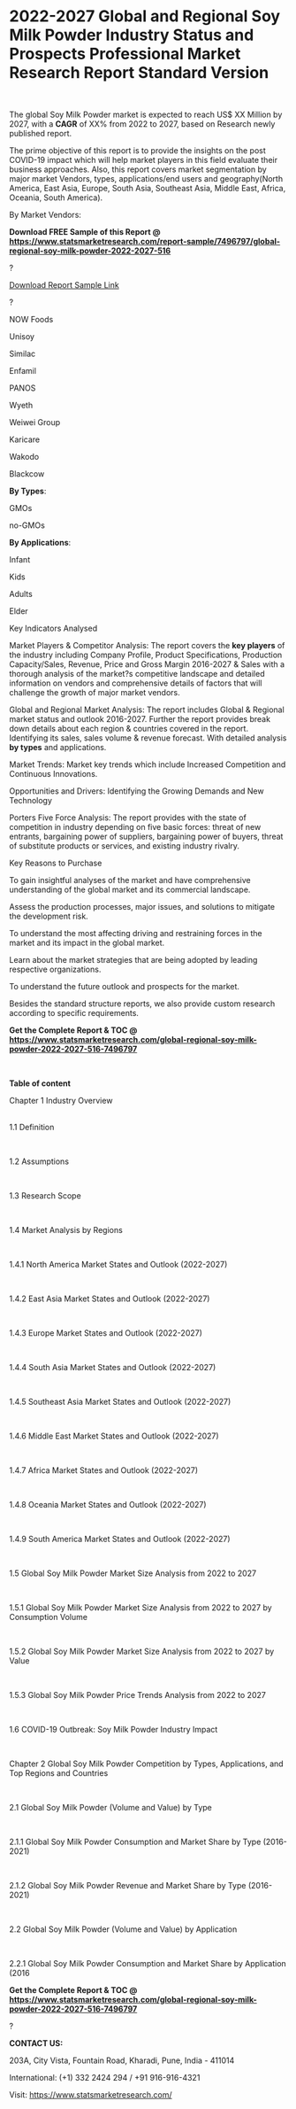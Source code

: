 <h1>2022-2027 Global and Regional Soy Milk Powder Industry Status and Prospects Professional Market Research Report Standard Version</h1><br/><p>The global Soy Milk Powder market is expected to reach US$ XX Million by 2027, with a <strong>CAGR</strong> of XX% from 2022 to 2027, based on Research newly published report.</p>
 
 
 
 <p>The prime objective of this report is to provide the insights on the post COVID-19 impact which will help market players in this field evaluate their business approaches. Also, this report covers market segmentation by major market Vendors, types, applications/end users and geography(North America, East Asia, Europe, South Asia, Southeast Asia, Middle East, Africa, Oceania, South America).</p>
 
 
 
 <p>By Market Vendors:</p>
 
 
 
 <div><b>Download FREE Sample of this Report @ <a href="https://www.statsmarketresearch.com/download-free-sample/7496797/global-regional-soy-milk-powder-2022-2027-516">https://www.statsmarketresearch.com/report-sample/7496797/global-regional-soy-milk-powder-2022-2027-516</a></b></div>
 
 
 
 <p>? </p>
 
 
 
 <p><a href="https://www.statsmarketresearch.com/download-free-sample/7496797/global-regional-soy-milk-powder-2022-2027-516">Download Report Sample Link</a></p>
 
 
 
 <p>? </p>
 
 
 
 <p>NOW Foods</p>
 
 
 
 <p>Unisoy</p>
 
 
 
 <p>Similac</p>
 
 
 
 <p>Enfamil</p>
 
 
 
 <p>PANOS</p>
 
 
 
 <p>Wyeth</p>
 
 
 
 <p>Weiwei Group</p>
 
 
 
 <p>Karicare</p>
 
 
 
 <p>Wakodo</p>
 
 
 
 <p>Blackcow</p>
 
 
 
 <p><strong>By Types</strong>:</p>
 
 
 
 <p>GMOs</p>
 
 
 
 <p>no-GMOs</p>
 
 
 
 <p><strong><strong>By Applications</strong></strong>:</p>
 
 
 
 <p>Infant</p>
 
 
 
 <p>Kids</p>
 
 
 
 <p>Adults</p>
 
 
 
 <p>Elder</p>
 
 
 
 <p>Key Indicators Analysed</p>
 
 
 
 <p>Market Players & Competitor Analysis: The report covers the <strong>key players</strong> of the industry including Company Profile, Product Specifications, Production Capacity/Sales, Revenue, Price and Gross Margin 2016-2027 & Sales with a thorough analysis of the market?s competitive landscape and detailed information on vendors and comprehensive details of factors that will challenge the growth of major market vendors.</p>
 
 
 
 <p>Global and Regional Market Analysis: The report includes Global & Regional market status and outlook 2016-2027. Further the report provides break down details about each region & countries covered in the report. Identifying its sales, sales volume & revenue forecast. With detailed analysis <strong>by types</strong> and applications.</p>
 
 
 
 <p>Market Trends: Market key trends which include Increased Competition and Continuous Innovations.</p>
 
 
 
 <p>Opportunities and Drivers: Identifying the Growing Demands and New Technology</p>
 
 
 
 <p>Porters Five Force Analysis: The report provides with the state of competition in industry depending on five basic forces: threat of new entrants, bargaining power of suppliers, bargaining power of buyers, threat of substitute products or services, and existing industry rivalry.</p>
 
 
 
 <p>Key Reasons to Purchase</p>
 
 
 
 <p>To gain insightful analyses of the market and have comprehensive understanding of the global market and its commercial landscape.</p>
 
 
 
 <p>Assess the production processes, major issues, and solutions to mitigate the development risk.</p>
 
 
 
 <p>To understand the most affecting driving and restraining forces in the market and its impact in the global market.</p>
 
 
 
 <p>Learn about the market strategies that are being adopted by leading respective organizations.</p>
 
 
 
 <p>To understand the future outlook and prospects for the market.</p>
 
 
 
 <p>Besides the standard structure reports, we also provide custom research according to specific requirements.</p>
 
 
 
 <div><b>Get the Complete Report & TOC @ <a href="https://www.statsmarketresearch.com/global-regional-soy-milk-powder-2022-2027-516-7496797">https://www.statsmarketresearch.com/global-regional-soy-milk-powder-2022-2027-516-7496797</a></b></div>
 
 
 
 <p><br />
 
 <b>Table of content</b></p>
 
 
 
 <p>Chapter 1 Industry Overview<br />
 
 <br />
 
 1.1 Definition<br />
 
 <br />
 
 1.2 Assumptions<br />
 
 <br />
 
 1.3 Research Scope<br />
 
 <br />
 
 1.4 Market Analysis by Regions<br />
 
 <br />
 
 1.4.1 North America Market States and Outlook (2022-2027)<br />
 
 <br />
 
 1.4.2 East Asia Market States and Outlook (2022-2027)<br />
 
 <br />
 
 1.4.3 Europe Market States and Outlook (2022-2027)<br />
 
 <br />
 
 1.4.4 South Asia Market States and Outlook (2022-2027)<br />
 
 <br />
 
 1.4.5 Southeast Asia Market States and Outlook (2022-2027)<br />
 
 <br />
 
 1.4.6 Middle East Market States and Outlook (2022-2027)<br />
 
 <br />
 
 1.4.7 Africa Market States and Outlook (2022-2027)<br />
 
 <br />
 
 1.4.8 Oceania Market States and Outlook (2022-2027)<br />
 
 <br />
 
 1.4.9 South America Market States and Outlook (2022-2027)<br />
 
 <br />
 
 1.5 Global Soy Milk Powder Market Size Analysis from 2022 to 2027<br />
 
 <br />
 
 1.5.1 Global Soy Milk Powder Market Size Analysis from 2022 to 2027 by Consumption Volume<br />
 
 <br />
 
 1.5.2 Global Soy Milk Powder Market Size Analysis from 2022 to 2027 by Value<br />
 
 <br />
 
 1.5.3 Global Soy Milk Powder Price Trends Analysis from 2022 to 2027<br />
 
 <br />
 
 1.6 COVID-19 Outbreak: Soy Milk Powder Industry Impact<br />
 
 <br />
 
 Chapter 2 Global Soy Milk Powder Competition by Types, Applications, and Top Regions and Countries<br />
 
 <br />
 
 2.1 Global Soy Milk Powder (Volume and Value) by Type<br />
 
 <br />
 
 2.1.1 Global Soy Milk Powder Consumption and Market Share by Type (2016-2021)<br />
 
 <br />
 
 2.1.2 Global Soy Milk Powder Revenue and Market Share by Type (2016-2021)<br />
 
 <br />
 
 2.2 Global Soy Milk Powder (Volume and Value) by Application<br />
 
 <br />
 
 2.2.1 Global Soy Milk Powder Consumption and Market Share by Application (2016</p>
 
 
 
 <div><b>Get the Complete Report & TOC @ <a href="https://www.statsmarketresearch.com/global-regional-soy-milk-powder-2022-2027-516-7496797">https://www.statsmarketresearch.com/global-regional-soy-milk-powder-2022-2027-516-7496797</a></b></div>
 
 
 
 <p>? </p>
 
 
 
 <p><b>CONTACT US:</b><br />
 
 203A, City Vista, Fountain Road, Kharadi, Pune, India - 411014<br />
 
 International: (+1) 332 2424 294 / +91 916-916-4321<br />
 
 Visit: <a href="https://www.statsmarketresearch.com/">https://www.statsmarketresearch.com/</a></p>